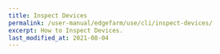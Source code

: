 ```yaml
---
title: Inspect Devices
permalink: /user-manual/edgefarm/use/cli/inspect-devices/
excerpt: How to Inspect Devices.
last_modified_at: 2021-08-04
---
```

